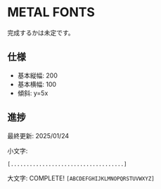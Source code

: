 # METAL FONTS
完成するかは未定です。

## 仕様

 - 基本縦幅: 200
 - 基本横幅: 100
 - 傾斜: y=5x

## 進捗

最終更新: 2025/01/24

小文字: 

```[....................................]```

大文字: 
COMPLETE!
```[ABCDEFGHIJKLMNOPQRSTUVWXYZ]```